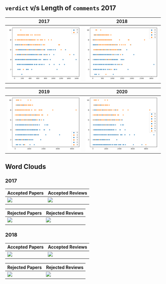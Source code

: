 ## **`verdict`** v/s Length of **`comments`** 2017

<table>
<thead>
  <tr>
    <th>2017</th>
    <th>2018</th>
  </tr>
  
</thead>
<tbody>
  <tr>
  <td> <img src="images/2017_verdict_vs_length_of_comments.png"  /> </td>
  <td> <img src="images/2018_verdict_vs_length_of_comments.png"  /> </td>
  </tr>
  
</tbody>
</table>

<table>
<thead>
  <tr>
    <th>2019</th>
    <th>2020</th>
  </tr>
  
</thead>
<tbody>
  <tr>
    <td> <img src="images/2019_verdict_vs_length_of_comments.png"  /> </td>
    <td> <img src="images/2020_verdict_vs_length_of_comments.png"  /> </td>
  </tr>
  
</tbody>
</table>

## Word Clouds

### 2017

<table>
<thead>
  <tr>
    <th>Accepted Papers</th>
    <th>Accepted Reviews</th>
  </tr>
  
</thead>
<tbody>
  <tr>
  <td> <img src="images/WordCloud_Accepted Papers_2017.png" /> </td>
  <td> <img src="images/WordCloud_Accepted Reviews_2017.png" /> </td>
  </tr>
  
</tbody>
</table>

<table>
<thead>
  <tr>
    <th>Rejected Papers</th>
    <th>Rejected Reviews</th>
  </tr>
  
</thead>
<tbody>
  <tr>
    <td> <img src="images/WordCloud_Rejected Papers_2017.png" /> </td>
    <td> <img src="images/WordCloud_Rejected Reviews_2017.png" /> </td>
  </tr>
  
</tbody>
</table>

### 2018

<table>
<thead>
  <tr>
    <th>Accepted Papers</th>
    <th>Accepted Reviews</th>
  </tr>
  
</thead>
<tbody>
  <tr>
  <td> <img src="images/WordCloud_Accepted Papers_2018.png" /> </td>
  <td> <img src="images/WordCloud_Accepted Reviews_2018.png" /> </td>
  </tr>
  
</tbody>
</table>

<table>
<thead>
  <tr>
    <th>Rejected Papers</th>
    <th>Rejected Reviews</th>
  </tr>
  
</thead>
<tbody>
  <tr>
    <td> <img src="images/WordCloud_Rejected Papers_2018.png" /> </td>
    <td> <img src="images/WordCloud_Rejected Reviews_2018.png" /> </td>
  </tr>
  
</tbody>
</table>
